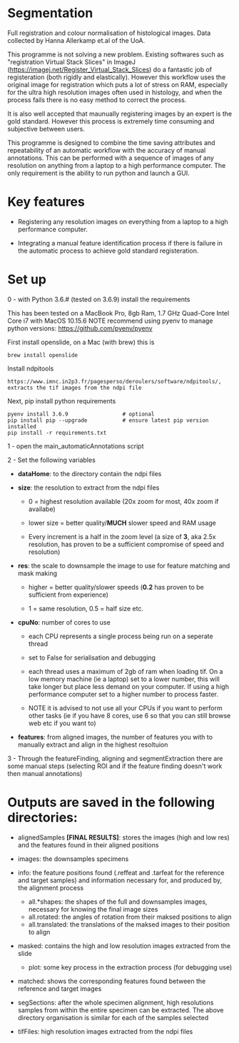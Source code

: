 # Segmentation
Full registration and colour normalisation of histological images. Data collected by Hanna Allerkamp et.al of the UoA.

This programme is not solving a new problem. Existing softwares such as "registration Virtual Stack Slices" in ImageJ (https://imagej.net/Register_Virtual_Stack_Slices) do a fantastic job of registeration (both rigidly and elastically). However this workflow uses the original image for registration which puts a lot of stress on RAM, especially for the ultra high resolution images often used in histology, and when the process fails there is no easy method to correct the process.

It is also well accepted that maunually registering images by an expert is the gold standard. However this process is extremely time consuming and subjective between users.

This programme is designed to combine the time saving attributes and repeatability of an automatic workflow with the accuracy of manual annotations. This can be performed with a sequence of images of any resolution on anything from a laptop to a high performance computer. The only requirement is the ability to run python and launch a GUI.

# Key features 

* Registering any resolution images on everything from a laptop to a high performance computer. 

* Integrating a manual feature identification process if there is failure in the automatic process to achieve gold standard registeration. 


# Set up

0 - with Python 3.6.# (tested on 3.6.9) install the requirements

This has been tested on a MacBook Pro, 8gb Ram, 1.7 GHz Quad-Core Intel Core i7 with MacOS 10.15.6
NOTE recommend using pyenv to manage python versions: https://github.com/pyenv/pyenv

First install openslide, on a Mac (with brew) this is

    brew install openslide

Install ndpitools

    https://www.imnc.in2p3.fr/pagesperso/deroulers/software/ndpitools/, extracts the tif images from the ndpi file

Next, pip install python requirements

    pyenv install 3.6.9                 # optional
    pip install pip --upgrade           # ensure latest pip version installed
    pip install -r requirements.txt

    

1 - open the main_automaticAnnotations script

2 - Set the following variables

* **dataHome**: to the directory contain the ndpi files
    
* **size**: the resolution to extract from the ndpi files

    * 0 = highest resolution available (20x zoom for most, 40x zoom if availabe)
    
    * lower size = better quality/**MUCH** slower speed and RAM usage
    
    * Every increment is a half in the zoom level (a size of **3**, aka 2.5x resolution, has proven to be a sufficient compromise of speed and resolution)
    
* **res**: the scale to downsample the image to use for feature matching and mask making 
    
    * higher = better quality/slower speeds (**0.2** has proven to be sufficient from experience)
    
    * 1 = same resolution, 0.5 = half size etc.
    
* **cpuNo**: number of cores to use 

    * each CPU represents a single process being run on a seperate thread
    
    * set to False for serialisation and debugging
    
    * each thread uses a maximum of 2gb of ram when loading tif. On a low memory machine (ie a laptop) set to a lower number, this will take longer but place less demand on your computer. If using a high performance computer set to a higher number to process faster. 
    
    * NOTE it is advised to not use all your CPUs if you want to perform other tasks (ie if you have 8 cores, use 6 so that you can still browse web etc if you want to) 
    
* **features**: from aligned images, the number of features you with to manually extract and align in the highest resoltuion 

3 - Through the featureFinding, aligning and segmentExtraction there are some manual steps (selecting ROI and if the feature finding doesn't work then manual annotations)

# Outputs are saved in the following directories:
* alignedSamples **[FINAL RESULTS]**: stores the images (high and low res) and the features found in their aligned positions 

* images: the downsamples specimens

* info: the feature positions found (.reffeat and .tarfeat for the reference and target samples) and information necessary for, and produced by, the alignment process
    * all.*shapes: the shapes of the full and downsamples images, necessary for knowing the final image sizes
    * all.rotated: the angles of rotation from their maksed positions to align
    * all.translated: the translations of the maksed images to their position to align

* masked: contains the high and low resolution images extracted from the slide
    - plot: some key process in the extraction process (for debugging use)

* matched: shows the corresponding features found between the reference and target images

* segSections: after the whole specimen alignment, high resolutions samples from within the entire specimen can be extracted. The above directory organisation is similar for each of the samples selected

* tifFiles: high resolution images extracted from the ndpi files

